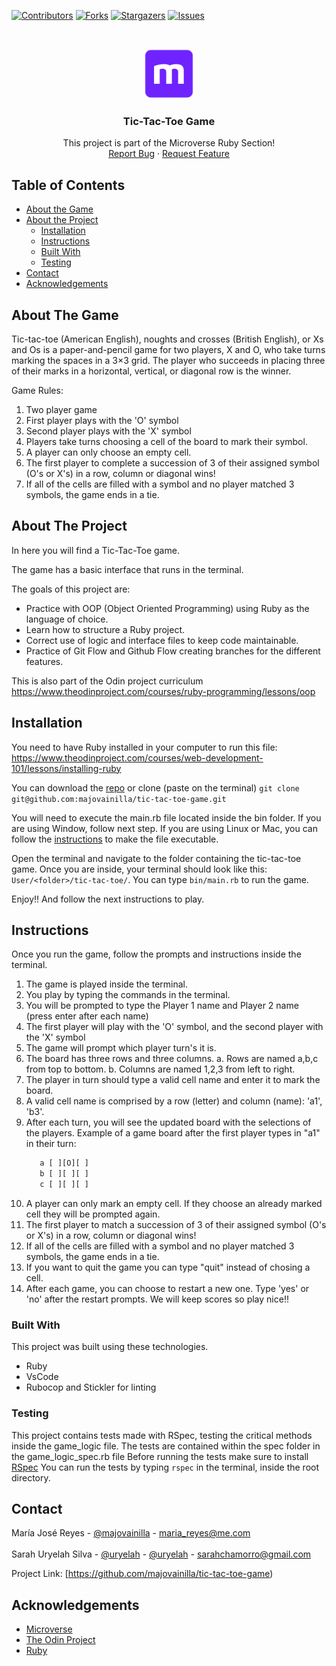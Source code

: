 
[![Contributors][contributors-shield]][contributors-url]
[![Forks][forks-shield]][forks-url]
[![Stargazers][stars-shield]][stars-url]
[![Issues][issues-shield]][issues-url]

<!-- PROJECT LOGO -->
<br />
<p align="center">
  <a href="https://github.com/majovainilla/tic-tac-toe-game">
    <img src="img/mLogo.png" alt="Logo" width="80" height="80">
  </a>

  <h3 align="center">Tic-Tac-Toe Game</h3>

  <p align="center">
    This project is part of the Microverse Ruby Section!
    <br />
    <a href="https://github.com/majovainilla/tic-tac-toe-game/issues">Report Bug</a>
    ·
    <a href="https://github.com/majovainilla/tic-tac-toe-game/issues">Request Feature</a>
  </p>
</p>

<!-- TABLE OF CONTENTS -->
## Table of Contents

* [About the Game](#about-the-game)
* [About the Project](#about-the-project)
  * [Installation](#installation)
  * [Instructions](#instructions)
  * [Built With](#built-with)
  * [Testing](#testing)
* [Contact](#contact)
* [Acknowledgements](#acknowledgements)

<!-- ABOUT THE GAME -->
## About The Game

Tic-tac-toe (American English), noughts and crosses (British English), or Xs and Os is a paper-and-pencil game for two players, X and O, who take turns marking the spaces in a 3×3 grid. The player who succeeds in placing three of their marks in a horizontal, vertical, or diagonal row is the winner.

Game Rules:

1. Two player game
2. First player plays with the 'O' symbol
3. Second player plays with the 'X' symbol
4. Players take turns choosing a cell of the board to mark their symbol.
5. A player can only choose an empty cell.
6. The first player to complete a succession of 3 of their assigned symbol (O's or X's) in a row, column or diagonal wins!
7. If all of the cells are filled with a symbol and no player matched 3 symbols, the game ends in a tie.

<!-- ABOUT THE PROJECT -->
## About The Project

In here you will find a Tic-Tac-Toe game. 

The game has a basic interface that runs in the terminal.

The goals of this project are:

* Practice with OOP (Object Oriented Programming) using Ruby as the language of choice.
* Learn how to structure a Ruby project.
* Correct use of logic and interface files to keep code maintainable.
* Practice of Git Flow and Github Flow creating branches for the different features.

This is also part of the Odin project curriculum https://www.theodinproject.com/courses/ruby-programming/lessons/oop


<!-- ABOUT THE PROJECT -->
## Installation

You need to have Ruby installed in your computer to run this file: 
https://www.theodinproject.com/courses/web-development-101/lessons/installing-ruby

You can download the [repo](https://github.com/majovainilla/tic-tac-toe-game) or clone (paste on the terminal) ```git clone git@github.com:majovainilla/tic-tac-toe-game.git```

You will need to execute the main.rb file located inside the bin folder. If you are using Window, follow next step. If you are using Linux or Mac, you can follow the [instructions](https://commandercoriander.net/blog/2013/02/16/making-a-ruby-script-executable/) to make the file executable.

Open the terminal and navigate to the folder containing the tic-tac-toe game. Once you are inside, your terminal should look like this: ```User/<folder>/tic-tac-toe/```. You can type ```bin/main.rb``` to run the game.

Enjoy!! And follow the next instructions to play.



<!-- ABOUT THE PROJECT -->
## Instructions

Once you run the game, follow the prompts and instructions inside the terminal. 

1. The game is played inside the terminal.
2. You play by typing the commands in the terminal.
3. You will be prompted to type the Player 1 name and Player 2 name (press enter after each name)
4. The first player will play with the 'O' symbol, and the second player with the 'X' symbol
4. The game will prompt which player turn's it is.
5. The board has three rows and three columns. 
    a. Rows are named a,b,c from top to bottom.
    b. Columns are named 1,2,3 from left to right.
6. The player in turn should type a valid cell name and enter it to mark the board.
7. A valid cell name is comprised by a row (letter) and column (name): 'a1', 'b3'.
8. After each turn, you will see the updated board with the selections of the players. Example of a game board after the first player types in "a1" in their turn:
    ```   1  2  3  
       a [ ][O][ ] 
       b [ ][ ][ ]
       c [ ][ ][ ]
    ```
9. A player can only mark an empty cell. If they choose an already marked cell they will be prompted again.
10. The first player to match a succession of 3 of their assigned symbol (O's or X's) in a row, column or diagonal wins!
11. If all of the cells are filled with a symbol and no player matched 3 symbols, the game ends in a tie.
12. If you want to quit the game you can type "quit" instead of chosing a cell.
13. After each game, you can choose to restart a new one. Type 'yes' or 'no' after the restart prompts. We will keep scores so play nice!!


### Built With
This project was built using these technologies.
* Ruby 
* VsCode
* Rubocop and Stickler for linting

### Testing
This project contains tests made with RSpec, testing the critical methods inside the game_logic file.
The tests are contained within the spec folder in the game_logic_spec.rb file
Before running the tests make sure to install [RSpec](rspec.info)
You can run the tests by typing ```rspec``` in the terminal, inside the root directory.

<!-- CONTACT -->
## Contact

María José Reyes - [@majovainilla](https://github.com/majovainilla) - maria_reyes@me.com
<br />
<br />
Sarah Uryelah Silva - [@uryelah](https://twitter.com/uryelah) - [@uryelah](https://github.com/uryelah) - sarahchamorro@gmail.com

Project Link: [https://github.com/majovainilla/tic-tac-toe-game)

<!-- ACKNOWLEDGEMENTS -->
## Acknowledgements
* [Microverse](https://www.microverse.org/)
* [The Odin Project](https://www.theodinproject.com/)
* [Ruby](https://www.ruby-lang.org/en/)

<!-- MARKDOWN LINKS & IMAGES -->
<!-- https://www.markdownguide.org/basic-syntax/#reference-style-links -->
[contributors-shield]: https://img.shields.io/github/contributors/majovainilla/tic-tac-toe-game.svg?style=flat-square
[contributors-url]: https://github.com/majovainilla/tic-tac-toe-game/graphs/contributors
[forks-shield]: https://img.shields.io/github/forks/majovainilla/tic-tac-toe-game.svg?style=flat-square
[forks-url]: https://github.com/majovainilla/tic-tac-toe-game/network/members
[stars-shield]: https://img.shields.io/github/stars/majovainilla/tic-tac-toe-game.svg?style=flat-square
[stars-url]: https://github.com/majovainilla/tic-tac-toe-game/stargazers
[issues-shield]: https://img.shields.io/github/issues/majovainilla/tic-tac-toe-game.svg?style=flat-square
[issues-url]: https://github.com/majovainilla/tic-tac-toe-game
[product-screenshot]: img/screenshot.PNG